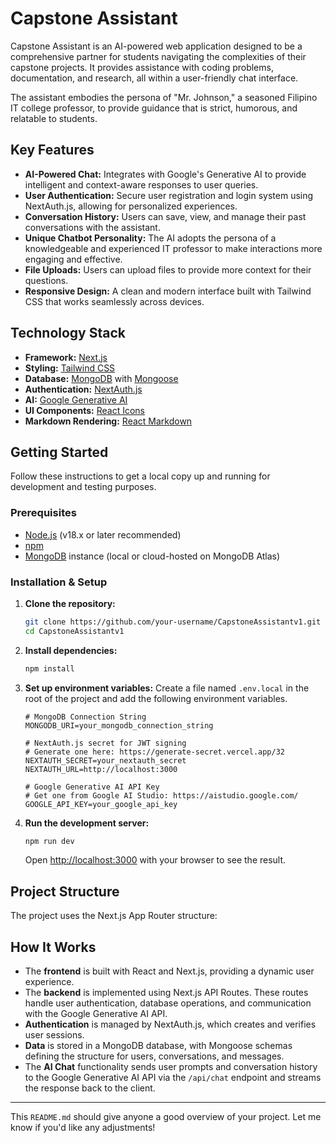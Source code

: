 # Capstone Assistant

Capstone Assistant is an AI-powered web application designed to be a comprehensive partner for students navigating the complexities of their capstone projects. It provides assistance with coding problems, documentation, and research, all within a user-friendly chat interface.

The assistant embodies the persona of "Mr. Johnson," a seasoned Filipino IT college professor, to provide guidance that is strict, humorous, and relatable to students.

## Key Features

- **AI-Powered Chat:** Integrates with Google's Generative AI to provide intelligent and context-aware responses to user queries.
- **User Authentication:** Secure user registration and login system using NextAuth.js, allowing for personalized experiences.
- **Conversation History:** Users can save, view, and manage their past conversations with the assistant.
- **Unique Chatbot Personality:** The AI adopts the persona of a knowledgeable and experienced IT professor to make interactions more engaging and effective.
- **File Uploads:** Users can upload files to provide more context for their questions.
- **Responsive Design:** A clean and modern interface built with Tailwind CSS that works seamlessly across devices.

## Technology Stack

- **Framework:** [Next.js](https://nextjs.org/)
- **Styling:** [Tailwind CSS](https://tailwindcss.com/)
- **Database:** [MongoDB](https://www.mongodb.com/) with [Mongoose](https://mongoosejs.com/)
- **Authentication:** [NextAuth.js](https://next-auth.js.org/)
- **AI:** [Google Generative AI](https://ai.google.dev/)
- **UI Components:** [React Icons](https://react-icons.github.io/react-icons/)
- **Markdown Rendering:** [React Markdown](https://github.com/remarkjs/react-markdown)

## Getting Started

Follow these instructions to get a local copy up and running for development and testing purposes.

### Prerequisites

- [Node.js](https://nodejs.org/) (v18.x or later recommended)
- [npm](https://www.npmjs.com/)
- [MongoDB](https://www.mongodb.com/try/download/community) instance (local or cloud-hosted on MongoDB Atlas)

### Installation & Setup

1.  **Clone the repository:**
    ```sh
    git clone https://github.com/your-username/CapstoneAssistantv1.git
    cd CapstoneAssistantv1
    ```

2.  **Install dependencies:**
    ```sh
    npm install
    ```

3.  **Set up environment variables:**
    Create a file named `.env.local` in the root of the project and add the following environment variables.

    ```env
    # MongoDB Connection String
    MONGODB_URI=your_mongodb_connection_string

    # NextAuth.js secret for JWT signing
    # Generate one here: https://generate-secret.vercel.app/32
    NEXTAUTH_SECRET=your_nextauth_secret
    NEXTAUTH_URL=http://localhost:3000

    # Google Generative AI API Key
    # Get one from Google AI Studio: https://aistudio.google.com/
    GOOGLE_API_KEY=your_google_api_key
    ```

4.  **Run the development server:**
    ```sh
    npm run dev
    ```

    Open [http://localhost:3000](http://localhost:3000) with your browser to see the result.

## Project Structure

The project uses the Next.js App Router structure:


## How It Works

- The **frontend** is built with React and Next.js, providing a dynamic user experience.
- The **backend** is implemented using Next.js API Routes. These routes handle user authentication, database operations, and communication with the Google Generative AI API.
- **Authentication** is managed by NextAuth.js, which creates and verifies user sessions.
- **Data** is stored in a MongoDB database, with Mongoose schemas defining the structure for users, conversations, and messages.
- The **AI Chat** functionality sends user prompts and conversation history to the Google Generative AI API via the `/api/chat` endpoint and streams the response back to the client.

---

This `README.md` should give anyone a good overview of your project. Let me know if you'd like any adjustments!
